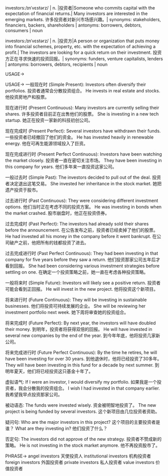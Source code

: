 investors:/ɪnˈvɛstərz/ | n. |投资者|Someone who commits capital with the expectation of financial returns.| Many investors are interested in the emerging markets. 许多投资者对新兴市场感兴趣。|
synonyms: stakeholders, financiers, backers, shareholders | antonyms: borrowers, debtors, consumers | noun

investors:/ɪnˈvɛstərz/ | n. |投资方|A person or organization that puts money into financial schemes, property, etc. with the expectation of achieving a profit.| The investors are looking for a quick return on their investment.  投资方正在寻求快速的投资回报。| synonyms: funders, venture capitalists,  lenders | antonyms: borrowers, debtors, recipients | noun


USAGE->

USAGE->
一般现在时 (Simple Present):
Investors often diversify their portfolios. 投资者通常会分散投资组合。
He invests in real estate and stocks. 他投资房地产和股票。

现在进行时 (Present Continuous):
Many investors are currently selling their shares. 许多投资者目前正在出售他们的股票。
She is investing in a new tech startup. 她正在投资一家新的科技初创公司。

现在完成时 (Present Perfect):
Several investors have withdrawn their funds. 一些投资者已经撤回了他们的资金。
He has invested heavily in renewable energy. 他在可再生能源领域投入了巨资。

现在完成进行时 (Present Perfect Continuous):
Investors have been watching the market closely. 投资者一直在密切关注市场。
They have been investing in this company for years. 他们多年来一直投资这家公司。


一般过去时 (Simple Past):
The investors decided to pull out of the deal. 投资者决定退出这笔交易。
She invested her inheritance in the stock market. 她把遗产投资于股市。


过去进行时 (Past Continuous):
They were considering different investment options. 他们当时正在考虑不同的投资方案。
He was investing in bonds when the market crashed.  股市崩盘时，他正在投资债券。


过去完成时 (Past Perfect):
The investors had already sold their shares before the announcement.  在公告发布之前，投资者已经卖掉了他们的股票。
He had invested all his money in the company before it went bankrupt. 在公司破产之前，他把所有的钱都投资了进去。


过去完成进行时 (Past Perfect Continuous):
They had been investing in that company for five years before they saw a return. 他们投资那家公司五年后才看到回报。
She had been considering various investment strategies before settling on one. 在确定一个投资策略之前，她一直在考虑各种投资策略。


一般将来时 (Simple Future):
Investors will likely see a positive return. 投资者可能会看到正回报。
He will invest in the new project. 他将投资这个新项目。


将来进行时 (Future Continuous):
They will be investing in sustainable businesses. 他们将投资可持续发展的企业。
She will be reviewing her investment portfolio next week. 她下周将审查她的投资组合。


将来完成时 (Future Perfect):
By next year, the investors will have doubled their money. 到明年，投资者将获得双倍的回报。
He will have invested in several new companies by the end of the year. 到今年年底，他将投资几家新公司。


将来完成进行时 (Future Perfect Continuous):
By the time he retires, he will have been investing for over 30 years. 到他退休时，他将已经投资了30多年。
They will have been investing in this fund for a decade by next summer. 到明年夏天，他们将已经投资这只基金十年了。


虚拟语气:
If I were an investor, I would diversify my portfolio. 如果我是一个投资者，我会分散我的投资组合。
I wish I had invested in that company earlier. 我希望我早点投资那家公司。


被动语态:
The funds were invested wisely. 资金被明智地投资了。
The new project is being funded by several investors.  这个新项目由几位投资者资助。


疑问句:
Who are the major investors in this project?  这个项目的主要投资者是谁？
What are they investing in? 他们投资了什么？


否定句:
The investors did not approve of the new strategy.  投资者不赞成新的策略。
He is not investing in the stock market anymore.  他不再投资股市了。


PHRASE->
angel investors 天使投资人
institutional investors 机构投资者
foreign investors 外国投资者
private investors 私人投资者
value investors 价值投资者
